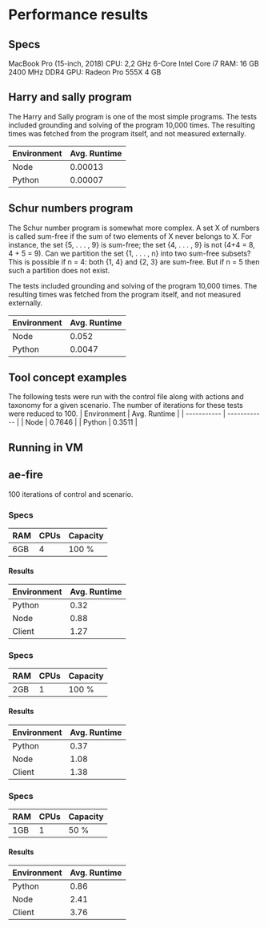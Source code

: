# Performance results

## Specs

MacBook Pro (15-inch, 2018)
CPU: 2,2 GHz 6-Core Intel Core i7
RAM: 16 GB 2400 MHz DDR4
GPU: Radeon Pro 555X 4 GB

## Harry and sally program

The Harry and Sally program is one of the most simple programs. The tests included grounding and solving of the program 10,000 times. The resulting times was fetched from the program itself, and not measured externally.

| Environment | Avg. Runtime |
| ----------- | ------------ |
| Node        | 0.00013      |
| Python      | 0.00007      |

## Schur numbers program

The Schur number program is somewhat more complex. A set X of numbers is called sum-free if the sum of two elements of X never belongs to X. For instance, the set {5, . . . , 9} is sum-free; the set {4, . . . , 9} is not (4+4 = 8, 4 + 5 = 9). Can we partition the set {1, . . . , n} into two sum-free subsets? This is possible if n = 4: both {1, 4} and {2, 3} are sum-free. But if n = 5 then such a partition does not exist.

The tests included grounding and solving of the program 10,000 times. The resulting times was fetched from the program itself, and not measured externally.

| Environment | Avg. Runtime |
| ----------- | ------------ |
| Node        | 0.052        |
| Python      | 0.0047       |

## Tool concept examples

The following tests were run with the control file along with actions and taxonomy for a given scenario. The number of iterations for these tests were reduced to 100.
| Environment | Avg. Runtime |
| ----------- | ------------ |
| Node | 0.7646 |
| Python | 0.3511 |

## Running in VM

## ae-fire

100 iterations of control and scenario.

### Specs

| RAM | CPUs | Capacity |
| --- | ---- | -------- |
| 6GB | 4    | 100 %    |

#### Results

| Environment | Avg. Runtime |
| ----------- | ------------ |
| Python      | 0.32         |
| Node        | 0.88         |
| Client      | 1.27         |

### Specs

| RAM | CPUs | Capacity |
| --- | ---- | -------- |
| 2GB | 1    | 100 %    |

#### Results

| Environment | Avg. Runtime |
| ----------- | ------------ |
| Python      | 0.37         |
| Node        | 1.08         |
| Client      | 1.38         |

### Specs

| RAM | CPUs | Capacity |
| --- | ---- | -------- |
| 1GB | 1    | 50 %     |

#### Results

| Environment | Avg. Runtime |
| ----------- | ------------ |
| Python      | 0.86         |
| Node        | 2.41         |
| Client      | 3.76         |
